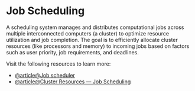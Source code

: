 # Job Scheduling

A scheduling system manages and distributes computational jobs across multiple interconnected computers (a cluster) to optimize resource utilization and job completion. The goal is to efficiently allocate cluster resources (like processors and memory) to incoming jobs based on factors such as user priority, job requirements, and deadlines.

Visit the following resources to learn more:

- [@article@Job scheduler](https://en.wikipedia.org/wiki/Job_scheduler)
- [@article@Cluster Resources — Job Scheduling](https://supun-kamburugamuve.medium.com/cluster-resources-job-scheduling-bb63644476bc)